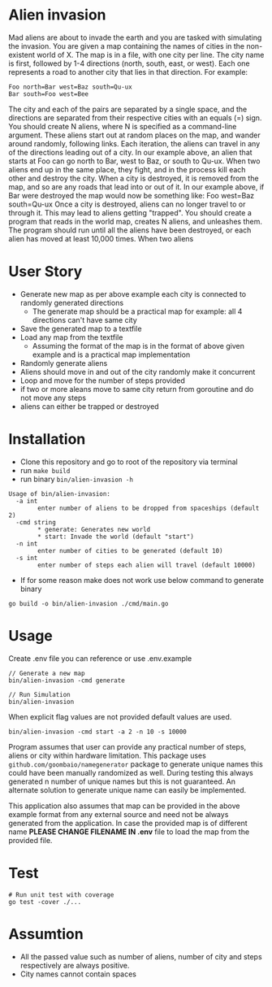 Alien invasion 
============== 

Mad aliens are about to invade the earth and you are tasked with simulating the invasion. 
You are given a map containing the names of cities in the non-existent world of X. The map is in a file, with one city per line. The city name is first, followed by 1-4 directions (north, south, east, or west). Each one represents a road to another city that lies in that direction. 
For example: 
```
Foo north=Bar west=Baz south=Qu-ux 
Bar south=Foo west=Bee 
```
The city and each of the pairs are separated by a single space, and the directions are separated from their respective cities with an equals (=) sign. 
You should create N aliens, where N is specified as a command-line argument. 
These aliens start out at random places on the map, and wander around randomly, following links. Each iteration, the aliens can travel in any of the directions leading out of a city. In our example above, an alien that starts at Foo can go north to Bar, west to Baz, or south to Qu-ux. 
When two aliens end up in the same place, they fight, and in the process kill each other and destroy the city. When a city is destroyed, it is removed from the map, and so are any roads that lead into or out of it. 
In our example above, if Bar were destroyed the map would now be something like: 
Foo west=Baz south=Qu-ux 
Once a city is destroyed, aliens can no longer travel to or through it. This may lead to aliens getting "trapped". 
You should create a program that reads in the world map, creates N aliens, and unleashes them. The program should run until all the aliens have been destroyed, or each alien has moved at least 10,000 times. When two aliens 

User Story
============== 

* Generate new map as per above example each city is connected to randomly generated directions
    * The generate map should be a practical map for example: all 4 directions can't have same city
* Save the generated map to a textfile
* Load any map from the textfile
    * Assuming the format of the map is in the format of above given example and is a practical map implementation
* Randomly generate aliens
* Aliens should move in and out of the city randomly make it concurrent
* Loop and move for the number of steps provided
* if two or more aleans move to same city return from goroutine and do not move any steps
* aliens can either be trapped or destroyed

Installation
============== 

* Clone this repository and go to root of the repository via terminal
* run `make build`
* run binary `bin/alien-invasion -h`
```
Usage of bin/alien-invasion:
  -a int
        enter number of aliens to be dropped from spaceships (default 2)
  -cmd string
        * generate: Generates new world
        * start: Invade the world (default "start")
  -n int
        enter number of cities to be generated (default 10)
  -s int
        enter number of steps each alien will travel (default 10000)
```
* If for some reason make does not work use below command to generate binary
```
go build -o bin/alien-invasion ./cmd/main.go
```

Usage
============== 
Create .env file you can reference or use .env.example

```
// Generate a new map
bin/alien-invasion -cmd generate

// Run Simulation
bin/alien-invasion
```

When explicit flag values are not provided default values are used.

```
bin/alien-invasion -cmd start -a 2 -n 10 -s 10000
```

Program assumes that user can provide any practical number of steps, aliens or city within hardware limitation.
This package uses `github.com/goombaio/namegenerator` package to generate unique names this could have been manually randomized as well.
During testing this always generated n number of unique names but this is not guaranteed. An alternate solution to generate unique name
can easily be implemented.

This application also assumes that map can be provided in the above example format from any external source and need not be always
generated from the application. In case the provided map is of different name **PLEASE CHANGE FILENAME IN .env** file to load the map from
the provided file.

Test
============== 
```
# Run unit test with coverage
go test -cover ./...
```

Assumtion
============== 
* All the passed value such as number of aliens, number of city and steps respectively are always positive.
* City names cannot contain spaces
